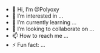 - 👋 Hi, I’m @Polyoxy
- 👀 I’m interested in ...
- 🌱 I’m currently learning ...
- 💞️ I’m looking to collaborate on ...
- 📫 How to reach me ...
- ⚡ Fun fact: ...

<!---
Polyoxy/Polyoxy is a ✨ special ✨ repository because its `README.md` (this file) appears on your GitHub profile.
You can click the Preview link to take a look at your changes.
--->
